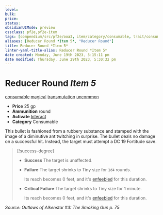 ```yaml
---
level:
bulk:
price:
status:
obsidianUIMode: preview
cssclass: pf2e,pf2e-item
tags: [compendium/src/pf2e/ooa3, item/category/consumable, trait/consumable, trait/magical, trait/transmutation, trait/uncommon]
aliases: [Reducer Round *Item 5*, "Reducer Round"]
title: Reducer Round *Item 5*
linter-yaml-title-alias: Reducer Round *Item 5*
date created: Monday, June 19th 2023, 5:15:11 pm
date modified: Thursday, June 29th 2023, 5:30:32 pm
---
```


# Reducer Round *Item 5*

[consumable](rules/traits/consumable.md) [magical](rules/traits/magical.md) [transmutation](rules/traits/transmutation.md) [uncommon](rules/traits/uncommon.md)  

- **Price** 25 gp
- **Ammunition** round
- **Activate** [Interact](rules/actions/interact.md)
- **Category** Consumable

This bullet is fashioned from a rubbery substance and stamped with the image of a diminutive ant twitching in surprise. The bullet deals no damage on a successful hit. Instead, the target must attempt a DC 19 Fortitude save.

> [!success-degree]
> - **Success** The target is unaffected.
> - **Failure** The target shrinks to Tiny size for `1d4` rounds.
> 
>    Its reach becomes 0 feet, and it's [enfeebled](rules/conditions.md#Enfeebled) for this duration.
> - **Critical Failure** The target shrinks to Tiny size for 1 minute.
> 
>    Its reach becomes 0 feet, and it's [enfeebled](rules/conditions.md#Enfeebled) for this duration.

*Source: Outlaws of Alkenstar #3: The Smoking Gun p. 75*
